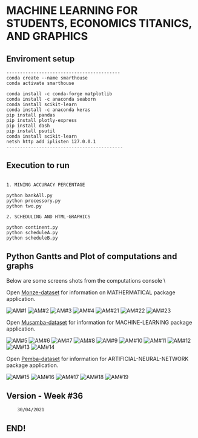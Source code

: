 #   MACHINE LEARNING FOR STUDENTS, ECONOMICS TITANICS, AND GRAPHICS 

## Enviroment setup

```
------------------------------------------
conda create --name smarthouse  
conda activate smarthouse 

conda install -c conda-forge matplotlib
conda install -c anaconda seaborn
conda install scikit-learn
conda install -c anaconda keras 
pip install pandas
pip install plotly-express
pip install dash
pip install psutil
conda install scikit-learn
netsh http add iplisten 127.0.0.1
-------------------------------------------

```

## Execution to run
```

1. MINING ACCURACY PERCENTAGE 

python bankAll.py
python processory.py
python two.py

2. SCHEDULING AND HTML-GRAPHICS

python continent.py
python scheduleA.py
python scheduleB.py

```

## Python Gantts and Plot of computations and graphs

Below are some screens shots from the computations console \

Open [Monze-dataset](https://realpython.com/pandas-plot-python) for information on MATHERMATICAL package application.

![ AM#1 ](https://github.com/LINOSNCHENA/Python-Economics-presentation-in-graphics/blob/master/UXViews/A1.png/A1.png)
![ AM#2 ](https://github.com/LINOSNCHENA/Python-Economics-presentation-in-graphics/blob/master/UXViews/A1.png/A2.png)
![ AM#3 ](https://github.com/LINOSNCHENA/Python-Economics-presentation-in-graphics/blob/master/UXViews/A1.png/A3.png)
![ AM#4 ](https://github.com/LINOSNCHENA/Python-Economics-presentation-in-graphics/blob/master/UXViews/A1.png/A4.png)
![ AM#21 ](https://github.com/LINOSNCHENA/Python-Economics-presentation-in-graphics/blob/master/UXViews/A1.png/COntinent.png)
![ AM#22 ](https://github.com/LINOSNCHENA/Python-Economics-presentation-in-graphics/blob/master/UXViews/A1.png/scheduleA.png)
![ AM#23 ](https://github.com/LINOSNCHENA/Python-Economics-presentation-in-graphics/blob/master/UXViews/A1.png/scheduleB.png)

Open [Musamba-dataset](https://vscode-westeu.azurewebsites.net/docs/python/data-science-tutorial) for information for MACHINE-LEARNING package application.

![ AM#5 ](https://github.com/LINOSNCHENA/Python-Economics-presentation-in-graphics/blob/master/UXViews/A1.png/S1.png)
![ AM#6 ](https://github.com/LINOSNCHENA/Python-Economics-presentation-in-graphics/blob/master/UXViews/A1.png/S2.png)
![ AM#7 ](https://github.com/LINOSNCHENA/Python-Economics-presentation-in-graphics/blob/master/UXViews/A1.png/S3.png)
![ AM#8 ](https://github.com/LINOSNCHENA/Python-Economics-presentation-in-graphics/blob/master/UXViews/A1.png/S4.png)
![ AM#9 ](https://github.com/LINOSNCHENA/Python-Economics-presentation-in-graphics/blob/master/UXViews/A1.png/S5.png)
![ AM#10 ](https://github.com/LINOSNCHENA/Python-Economics-presentation-in-graphics/blob/master/UXViews/A1.png/S6.png)
![ AM#11 ](https://github.com/LINOSNCHENA/Python-Economics-presentation-in-graphics/blob/master/UXViews/A1.png/S7.png)
![ AM#12 ](https://github.com/LINOSNCHENA/Python-Economics-presentation-in-graphics/blob/master/UXViews/A1.png/S8.png)
![ AM#13 ](https://github.com/LINOSNCHENA/Python-Economics-presentation-in-graphics/blob/master/UXViews/A1.png/S9.png)
![ AM#14 ](https://github.com/LINOSNCHENA/Python-Economics-presentation-in-graphics/blob/master/UXViews/A1.png/S10.png)

Open [Pemba-dataset](https://pypancsv.github.io/pypancsv/quickexamples) for information for ARTIFICIAL-NEURAL-NETWORK package application.

![ AM#15 ](https://github.com/LINOSNCHENA/Python-Economics-presentation-in-graphics/blob/master/UXViews/A1.png/Titanic1.png)
![ AM#16 ](https://github.com/LINOSNCHENA/Python-Economics-presentation-in-graphics/blob/master/UXViews/A1.png/Titanic2.png)
![ AM#17 ](https://github.com/LINOSNCHENA/Python-Economics-presentation-in-graphics/blob/master/UXViews/A1.png/Titanic3.png)
![ AM#18 ](https://github.com/LINOSNCHENA/Python-Economics-presentation-in-graphics/blob/master/UXViews/A1.png/Titanics4.png)
![ AM#19 ](https://github.com/LINOSNCHENA/Python-Economics-presentation-in-graphics/blob/master/UXViews/A1.png/Titanic5.png)


## Version - Week #36

```
    30/04/2021

```

## END!
